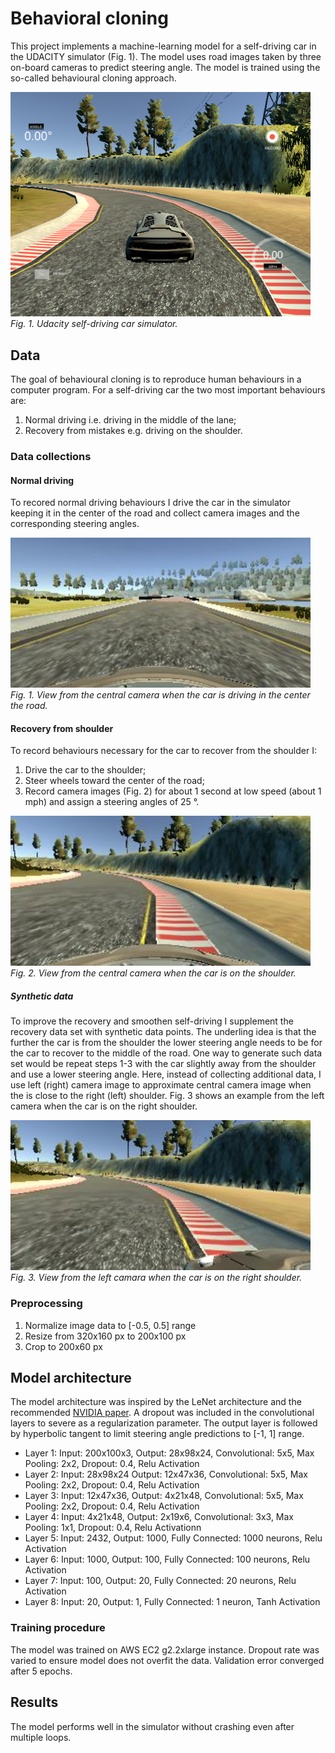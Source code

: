 # Behavioral cloning

This project implements a machine-learning model for a self-driving car in the UDACITY simulator (Fig. 1). The model uses road images taken by three on-board cameras to predict steering angle.  The model is trained using the so-called  behavioural cloning approach. 

<p>
<img src="simulator.png" width="480" alt="Combined Image" /> <br>
    <em>Fig. 1. Udacity self-driving car simulator.</em>
</p>

## Data
The goal of behavioural cloning is to reproduce human behaviours in a computer program. For a self-driving car the two most important behaviours are:

1. Normal driving i.e. driving in the middle of the lane;
2. Recovery from mistakes e.g. driving on the shoulder.

### Data collections

#### Normal driving
To recored normal driving behaviours I drive the car in the simulator keeping it in the center of the road and collect camera images and the corresponding steering angles.

<p>
<img src="normal_center_example.jpg" width="480" alt="Combined Image" /> <br>
    <em>Fig. 1. View from the central camera when the car is driving in the center the road.</em>
</p>

#### Recovery from shoulder
To record behaviours necessary for the car to recover from the shoulder I:

1. Drive the car to the shoulder; 
2. Steer wheels toward the center of the road;
3. Record camera images (Fig. 2) for about 1 second at low speed (about 1 mph) and assign a steering angles of 25 &deg;. 

<p>
<img src="center_example.jpg" width="480" alt="Combined Image" /> <br>
    <em>Fig. 2. View from the central camera when the car is on the shoulder.</em>
</p>

##### Synthetic data
To improve the recovery and smoothen self-driving I supplement the recovery data set with synthetic data points.
The underling idea is that the further the car is from the shoulder the lower steering angle needs to be for the car to recover to the middle of the road.
One way to generate such data set would be repeat steps 1-3 with the car slightly away from the shoulder and use a lower steering angle.
Here, instead of collecting additional data, I use left (right) camera image to approximate central camera image when the is close to the right (left) shoulder.  Fig. 3 shows an example from the left camera when the car is on the right shoulder.

<p>
<img src="left_example.jpg" width="480" alt="Combined Image" /> <br>
    <em>Fig. 3. View from the left camara when the car is on the right shoulder.</em>
</p>

### Preprocessing
1. Normalize image data to [-0.5, 0.5] range
2. Resize from 320x160 px to 200x100 px
3. Crop to 200x60 px 

## Model architecture 

The model architecture was inspired by the LeNet architecture and the recommended [NVIDIA paper](http://images.nvidia.com/content/tegra/automotive/images/2016/solutions/pdf/end-to-end-dl-using-px.pdf). A dropout was included in the convolutional layers to severe as a regularization parameter. The output layer is followed by hyperbolic tangent to limit steering angle predictions to [-1, 1] range.

* Layer 1: Input: 200x100x3, Output: 28x98x24, Convolutional: 5x5, Max Pooling: 2x2,  Dropout: 0.4,  Relu Activation
* Layer 2: Input: 28x98x24 Output: 12x47x36, Convolutional: 5x5, Max Pooling: 2x2,  Dropout: 0.4,  Relu Activation
* Layer 3: Input: 12x47x36, Output: 4x21x48, Convolutional: 5x5, Max Pooling: 2x2,  Dropout: 0.4,  Relu Activation
* Layer 4: Input: 4x21x48, Output: 2x19x6, Convolutional: 3x3, Max Pooling: 1x1,  Dropout: 0.4,  Relu Activationn
* Layer 5: Input: 2432, Output: 1000, Fully Connected: 1000 neurons, Relu Activation
* Layer 6: Input: 1000, Output: 100, Fully Connected: 100 neurons, Relu Activation
* Layer 7: Input: 100, Output: 20, Fully Connected: 20 neurons, Relu Activation
* Layer 8: Input: 20, Output: 1, Fully Connected: 1 neuron, Tanh Activation 

### Training procedure
The model was trained on AWS EC2 g2.2xlarge instance. Dropout rate was varied to ensure model does not overfit the data. Validation error converged after 5 epochs.

## Results
The model performs well in the simulator without crashing even after multiple loops.

